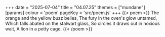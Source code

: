 +++
date = "2025-07-04"
title = "04.07.25"
themes = ["mundane"]
[params]
  colour = 'poem'
  pageKey = 'src/poem.js'
+++
{{< poem >}}
The orange and the yellow buzz belies,
The fury in the oven's glow untamed,
Which falls abated on the stalwart glass,
So circles it draws out in noxious wait,
A lion in a petty cage.
{{< /poem >}}